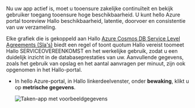Nu uw app actief is, moet u tooensure zakelijke continuïteit en bekijk gebruiker toegang tooensure hoge beschikbaarheid. U kunt hello Azure portal tooreview Hallo beschikbaarheid, latentie, doorvoer en consistentie van uw verzameling. 

Elke grafiek die is gekoppeld aan Hallo [Azure Cosmos DB Service Level Agreements (Sla's)](https://azure.microsoft.com/support/legal/sla/documentdb/) biedt een regel of toont quotum Hallo vereist toomeet Hallo SERVICEOVEREENKOMST en het werkelijke gebruik, zodat u een duidelijk inzicht in de databaseprestaties van uw. Aanvullende gegevens, zoals het gebruik van opslag en het aantal aanvragen per minuut, zijn ook opgenomen in het Hallo-portal.

* In hello Azure-portal, in Hallo linkerdeelvenster, onder **bewaking**, klikt u op **metrische gegevens**.

   ![Taken-app met voorbeeldgegevens](./media/cosmos-db-tutorial-review-slas/azure-cosmosdb-portal-metrics-slas.png)
